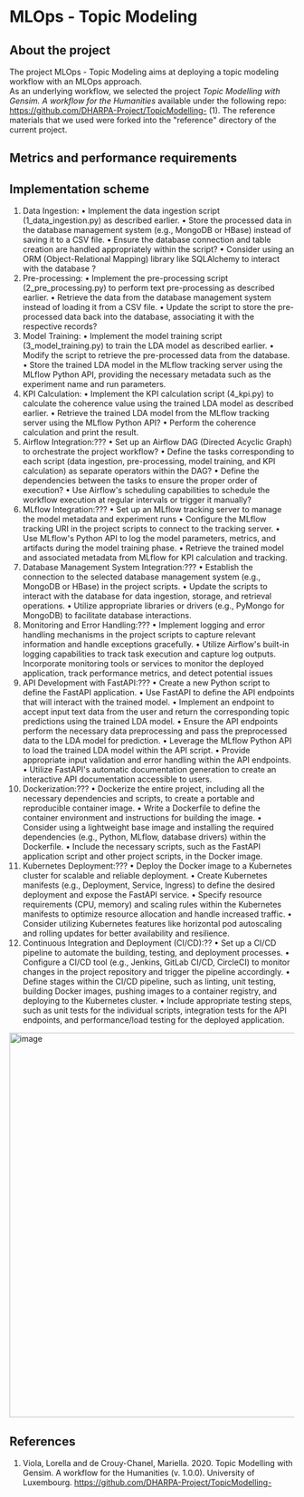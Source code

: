 # MLOps - Topic Modeling

## About the project 
The project MLOps - Topic Modeling aims at deploying a topic modeling workflow with an MLOps approach.<br>
As an underlying workflow, we selected the project <i>Topic Modelling with Gensim. A workflow for the Humanities</i> available under the following repo: https://github.com/DHARPA-Project/TopicModelling- (1). The reference materials that we used were forked into the "reference" directory of the current project.

## Metrics and performance requirements


## Implementation scheme

1. Data Ingestion:
• Implement the data ingestion script (1_data_ingestion.py) as described earlier.
• Store the processed data in the database management system (e.g., MongoDB or HBase) instead of saving it to a CSV file.
• Ensure the database connection and table creation are handled appropriately within the script?
• Consider using an ORM (Object-Relational Mapping) library like SQLAlchemy to interact with the database ?
2. Pre-processing:
• Implement the pre-processing script (2_pre_processing.py) to perform text pre-processing as described earlier.
• Retrieve the data from the database management system instead of loading it from a CSV file.
• Update the script to store the pre-processed data back into the database, associating it with the respective records?
3. Model Training:
• Implement the model training script (3_model_training.py) to train the LDA model as described earlier.
• Modify the script to retrieve the pre-processed data from the database.
• Store the trained LDA model in the MLflow tracking server using the MLflow Python API, providing the necessary metadata such as the experiment name and run parameters.
4. KPI Calculation:
• Implement the KPI calculation script (4_kpi.py) to calculate the coherence value using the trained LDA model as described earlier.
• Retrieve the trained LDA model from the MLflow tracking server using the MLflow Python API?
• Perform the coherence calculation and print the result.
5. Airflow Integration:???
• Set up an Airflow DAG (Directed Acyclic Graph) to orchestrate the project workflow?
• Define the tasks corresponding to each script (data ingestion, pre-processing, model training, and KPI calculation) as separate operators within the DAG?
• Define the dependencies between the tasks to ensure the proper order of execution?
• Use Airflow's scheduling capabilities to schedule the workflow execution at regular intervals or trigger it manually?
6. MLflow Integration:???
• Set up an MLflow tracking server to manage the model metadata and experiment runs
• Configure the MLflow tracking URI in the project scripts to connect to the tracking server.
• Use MLflow's Python API to log the model parameters, metrics, and artifacts during the model training phase.
• Retrieve the trained model and associated metadata from MLflow for KPI calculation and tracking.
7. Database Management System Integration:???
• Establish the connection to the selected database management system (e.g., MongoDB or HBase) in the project scripts.
• Update the scripts to interact with the database for data ingestion, storage, and retrieval operations.
• Utilize appropriate libraries or drivers (e.g., PyMongo for MongoDB) to facilitate database interactions.
8. Monitoring and Error Handling:???
• Implement logging and error handling mechanisms in the project scripts to capture relevant information and handle exceptions gracefully.
• Utilize Airflow's built-in logging capabilities to track task execution and capture log outputs.
Incorporate monitoring tools or services to monitor the deployed application, track performance metrics, and detect potential issues
9. API Development with FastAPI:???
• Create a new Python script to define the FastAPI application.
• Use FastAPI to define the API endpoints that will interact with the trained model.
• Implement an endpoint to accept input text data from the user and return the corresponding topic predictions using the trained LDA model.
• Ensure the API endpoints perform the necessary data preprocessing and pass the preprocessed data to the LDA model for prediction.
• Leverage the MLflow Python API to load the trained LDA model within the API script.
• Provide appropriate input validation and error handling within the API endpoints.
• Utilize FastAPI's automatic documentation generation to create an interactive API documentation accessible to users.
10. Dockerization:???
• Dockerize the entire project, including all the necessary dependencies and scripts, to create a portable and reproducible container image.
• Write a Dockerfile to define the container environment and instructions for building the image.
• Consider using a lightweight base image and installing the required dependencies (e.g., Python, MLflow, database drivers) within the Dockerfile.
• Include the necessary scripts, such as the FastAPI application script and other project scripts, in the Docker image.
11. Kubernetes Deployment:???
• Deploy the Docker image to a Kubernetes cluster for scalable and reliable deployment.
• Create Kubernetes manifests (e.g., Deployment, Service, Ingress) to define the desired deployment and expose the FastAPI service.
• Specify resource requirements (CPU, memory) and scaling rules within the Kubernetes manifests to optimize resource allocation and handle increased traffic.
• Consider utilizing Kubernetes features like horizontal pod autoscaling and rolling updates for better availability and resilience.
12. Continuous Integration and Deployment (CI/CD):??
• Set up a CI/CD pipeline to automate the building, testing, and deployment processes.
• Configure a CI/CD tool (e.g., Jenkins, GitLab CI/CD, CircleCI) to monitor changes in the project repository and trigger the pipeline accordingly.
• Define stages within the CI/CD pipeline, such as linting, unit testing, building Docker images, pushing images to a container registry, and deploying to the Kubernetes cluster.
• Include appropriate testing steps, such as unit tests for the individual scripts, integration tests for the API endpoints, and performance/load testing for the deployed application.


<img width="679" alt="image" src="https://github.com/MariellaCC/MLOps-TopicModeling/assets/83060092/4d221c25-93f2-42bc-b260-f3d355d591b6">


## References

1. Viola, Lorella and de Crouy-Chanel, Mariella. 2020. Topic Modelling with Gensim. A workflow for the Humanities (v. 1.0.0). University of Luxembourg. https://github.com/DHARPA-Project/TopicModelling-
